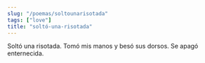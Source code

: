 ```yaml
---
slug: "/poemas/soltounarisotada"
tags: ["love"]
title: "soltó-una-risotada"
---
```

Soltó una risotada. Tomó mis manos y besó sus dorsos. Se apagó enternecida.